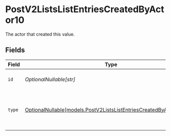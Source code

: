 # PostV2ListsListEntriesCreatedByActor10

The actor that created this value.


## Fields

| Field                                                                                                                          | Type                                                                                                                           | Required                                                                                                                       | Description                                                                                                                    |
| ------------------------------------------------------------------------------------------------------------------------------ | ------------------------------------------------------------------------------------------------------------------------------ | ------------------------------------------------------------------------------------------------------------------------------ | ------------------------------------------------------------------------------------------------------------------------------ |
| `id`                                                                                                                           | *OptionalNullable[str]*                                                                                                        | :heavy_minus_sign:                                                                                                             | An ID to identify the actor.                                                                                                   |
| `type`                                                                                                                         | [OptionalNullable[models.PostV2ListsListEntriesCreatedByActorType10]](../models/postv2listslistentriescreatedbyactortype10.md) | :heavy_minus_sign:                                                                                                             | The type of actor. [Read more information on actor types here](/docs/actors).                                                  |